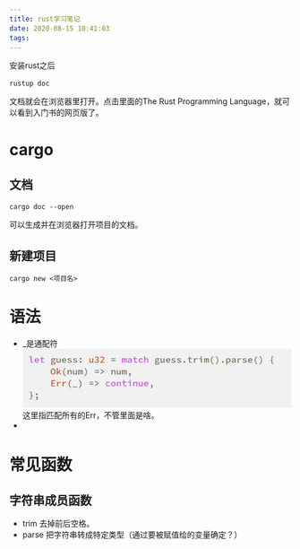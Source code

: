 ```yaml
---
title: rust学习笔记
date: 2020-08-15 10:41:03
tags:
---
```


安装rust之后
```shell
rustup doc
```
文档就会在浏览器里打开。点击里面的The Rust Programming Language，就可以看到入门书的网页版了。

# cargo
## 文档
```shell
cargo doc --open
```
可以生成并在浏览器打开项目的文档。

## 新建项目
```shell
cargo new <项目名>
```

# 语法
- _是通配符
![在这里插入图片描述](rust学习笔记/20200814170430309.png#pic_center)
这里指匹配所有的Err，不管里面是啥。
- 
# 常见函数
## 字符串成员函数
- trim
去掉前后空格。
- parse
把字符串转成特定类型（通过要被赋值给的变量确定？）
